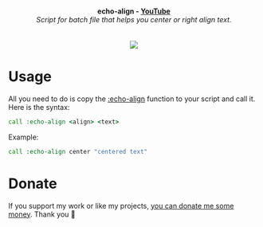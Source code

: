 <p align="center">
	<br>
	<b>echo-align - <a href="https://www.youtube.com/watch?v=zJ2rrMMR45k">YouTube</a></b>
	<br>
 	<i>Script for batch file that helps you center or right align text.</i>
	<br><br><br>
  <img src="https://user-images.githubusercontent.com/48186982/131872473-029e0e70-90e1-4cf4-bb94-acf4ebce40de.png" />
</p>

# Usage
All you need to do is copy the [:echo-align](https://github.com/hXR16F/echo-align/blob/9e128ba2042185d35d5c5f975330fe37e7c3d758/example-static.bat#L19-L53) function to your script and call it. Here is the syntax:
```bat
call :echo-align <align> <text>
```
Example:
```bat
call :echo-align center "centered text"
```



# Donate
If you support my work or like my projects, [you can donate me some money](https://github.com/hXR16F/donate/blob/master/README.md). Thank you 💙
